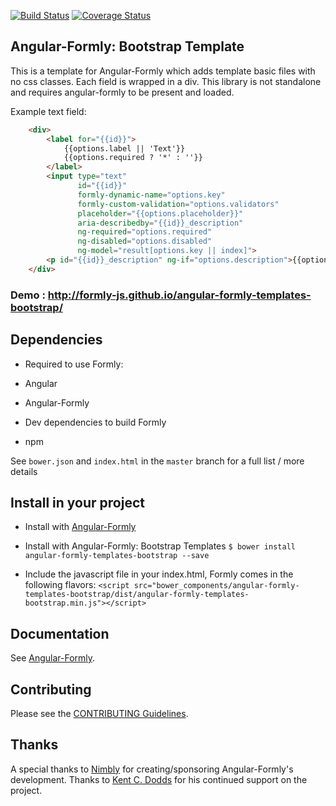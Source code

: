 [![Build Status](https://travis-ci.org/formly-js/angular-formly.svg)](https://travis-ci.org/formly-js/angular-formly)
[![Coverage Status](https://img.shields.io/coveralls/formly-js/angular-formly.svg)](https://coveralls.io/r/formly-js/angular-formly)

## Angular-Formly: Bootstrap Template
This is a template for Angular-Formly which adds template basic files with no css classes. Each field is wrapped in a div. This library is not standalone and requires angular-formly to be present and loaded.

Example text field:
```html
	<div>
		<label for="{{id}}">
			{{options.label || 'Text'}}
			{{options.required ? '*' : ''}}
		</label>
		<input type="text"
		       id="{{id}}"
		       formly-dynamic-name="options.key"
		       formly-custom-validation="options.validators"
		       placeholder="{{options.placeholder}}"
		       aria-describedby="{{id}}_description"
		       ng-required="options.required"
		       ng-disabled="options.disabled"
		       ng-model="result[options.key || index]">
		<p id="{{id}}_description" ng-if="options.description">{{options.description}}</p>
	</div>
```

### Demo : http://formly-js.github.io/angular-formly-templates-bootstrap/

## Dependencies
- Required to use Formly:
 - Angular
 - Angular-Formly

- Dev dependencies to build Formly
 - npm


See `bower.json` and `index.html` in the `master` branch for a full list / more details

## Install in your project
- Install with [Angular-Formly](https://github.com/formly-js/angular-formly)

- Install with Angular-Formly: Bootstrap Templates
 `$ bower install angular-formly-templates-bootstrap --save`

- Include the javascript file in your index.html, Formly comes in the following flavors:
 `<script src="bower_components/angular-formly-templates-bootstrap/dist/angular-formly-templates-bootstrap.min.js"></script>`

## Documentation

See [Angular-Formly](https://github.com/formly-js/angular-formly).

## Contributing

Please see the [CONTRIBUTING Guidelines](CONTRIBUTING.md).

## Thanks

A special thanks to [Nimbly](http://gonimbly.com) for creating/sponsoring Angular-Formly's development.
Thanks to [Kent C. Dodds](https://github.com/kentcdodds) for his continued support on the project.